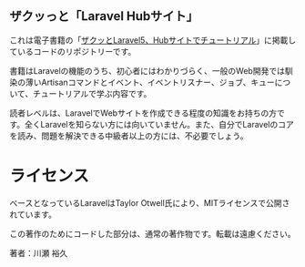 ## ザクッっと「Laravel Hubサイト」

これは電子書籍の「[ザクッとLaravel5、Hubサイトでチュートリアル](https://leanpub.com/zakutto5-hub-site)」に掲載しているコードのリポジトリーです。

書籍はLaravelの機能のうち、初心者にはわかりづらく、一般のWeb開発では馴染の薄いArtisanコマンドとイベント、イベントリスナー、ジョブ、キューについて、チュートリアルで学ぶ内容です。

読者レベルは、LaravelでWebサイトを作成できる程度の知識をお持ちの方です。全くLaravelを知らない方には向いていません。また、自分でLaravelのコアを読み、問題を解決できる中級者以上の方には、不必要でしょう。

# ライセンス

ベースとなっているLaravelはTaylor Otwell氏により、MITライセンスで公開されています。

この著作のためにコードした部分は、通常の著作物です。転載は遠慮ください。

著者：川瀬 裕久
